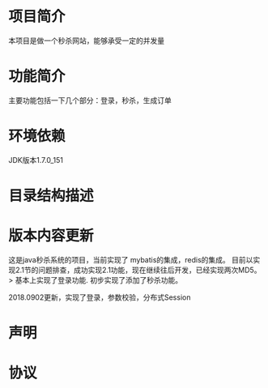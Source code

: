 # 项目简介
本项目是做一个秒杀网站，能够承受一定的并发量

# 功能简介
主要功能包括一下几个部分：登录，秒杀，生成订单

# 环境依赖
JDK版本1.7.0_151

# 目录结构描述

# 版本内容更新
这是java秒杀系统的项目，当前实现了
mybatis的集成，redis的集成。
目前以实现2.1节的问题排查，成功实现2.1功能，现在继续往后开发，已经实现两次MD5。>
基本上实现了登录功能.
初步实现了添加了秒杀功能。

2018.0902更新，实现了登录，参数校验，分布式Session
# 声明

# 协议

